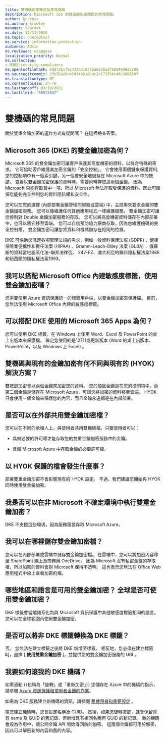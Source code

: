 ```yaml
---
title: 雙機碼加密概述及常見問題
description: Microsoft 365 的雙金鑰加密問題的常見問題。
author: kccross
ms.author: krowley
manager: laurawi
ms.date: 12/11/2020
ms.topic: conceptual
ms.service: information-protection
audience: Admin
ms.reviewer: esaggese
localization_priority: Normal
ms.collection:
- M365-security-compliance
ms.openlocfilehash: ed07361f8c433a318342ae3c8ad750549992c285
ms.sourcegitcommit: 27b2b2e5c41934b918cac2c171556c45e36661bf
ms.translationtype: MT
ms.contentlocale: zh-TW
ms.lasthandoff: 03/19/2021
ms.locfileid: "50922047"
---
```

# <a name="double-key-encryption-frequently-asked-questions"></a>雙機碼的常見問題

關於雙重金鑰加密的運作方式有疑問嗎？ 在這裡檢查答案。

## <a name="what-is-double-key-encryption-for-microsoft-365-dke"></a>Microsoft 365 (DKE) 的雙金鑰加密為何？

Microsoft 365 的雙金鑰加密可讓客戶保護其高度機密的資料，以符合特殊的需求。 它可協助客戶維護其加密金鑰的「完全控制」。 它會使用兩個鍵來保護資料;您的控制項中有一個索引鍵，另一個會安全地儲存在 Microsoft Azure 中的按鍵。 查看以雙金鑰加密保護的資料時，需要同時存取這兩個金鑰。 因為 Microsoft 只能存取其中一項，所以 Microsoft 無法存取受保護的資料，因此可確保您能夠完全控制您的資料隱私權和安全性。  

您可以在您的選擇 (內部部署金鑰管理伺服器或雲端) 中，主控用來要求金鑰的雙金鑰加密服務。 您可以像維護任何其他應用程式一樣維護服務。 雙金鑰加密可讓您控制對 Double 金鑰加密服務的存取。 您可以將高度機密資料儲存在內部部署中，也可以將它移至雲端。 您可以自信預防協力廠商存取，因為您維護機碼的完全控制權。 雙金鑰加密可讓您將資料和機碼儲存在相同的位置。

DKE 可協助您滿足各項管理法規的需求，例如一般資料保護法規 (GDPR) 、健康保險業便攜性和責任法案 (HIPAA) 、Gramm-Leach-Bliley 法案 (GLBA) ，俄羅斯的資料當地語系化法–聯邦法律否。 242-FZ、澳大利亞的聯邦隱私權法案1988和紐西蘭的隱私權法案1993。

## <a name="can-i-use-double-key-encryption-with-microsoft-office-built-in-sensitivity-labeling"></a>我可以搭配 Microsoft Office 內建敏感度標籤，使用雙金鑰加密嗎？

您需要使用 Azure 資訊保護統一的標籤用戶端，以雙金鑰加密來保護檔。 目前，您無法使用 Microsoft Office 內建的敏感度標籤。

## <a name="what-microsoft-365-apps-can-i-use-with-dke"></a>可以搭配 DKE 使用的 Microsoft 365 Apps 為何？

您可以使用 DKE 標籤，在 Windows 上使用 Word、Excel 及 PowerPoint 的桌上出版本來保護檔。 確定您使用的是12711或更新版本 (Word 的桌上出版本、PowerPoint，以及 Windows 上 Excel) 。

## <a name="how-is-double-key-encryption-different-from-the-existing-hold-your-own-key-hyok-solution"></a>雙機碼與現有的金鑰加密有何不同與現有的 (HYOK) 解決方案？

雙按鍵加密會以兩個金鑰來加密您的資料。 您的加密金鑰是在您的控制項中，而第二個金鑰是儲存在 Microsoft Azure，可讓您將加密的資料移至雲端。 HYOK 只會使用一個金鑰來保護您的內容，而且金鑰永遠都是在內部部署。  

## <a name="can-double-key-encrypted-documents-be-shared-externally"></a>是否可以在外部共用雙金鑰加密檔？

您可以在不同的承租人上，與使用者共用雙機碼檔，只要使用者可以：

- 具備必要的許可權才能存取您的雙重金鑰加密服務中的金鑰。

- 具備 Microsoft Azure 中存取金鑰的必要許可權。

## <a name="what-happens-to-documents-that-are-protected-with-hyok"></a>以 HYOK 保護的檔會發生什麼事？

部署雙重金鑰加密不會影響現有的 HYOK 設定。 不過，我們建議您開始與 HYOK 同時使用雙金鑰加密。

## <a name="can-i-run-double-key-encryption-in-my-non-microsoft-air-gapped-environment"></a>我是否可以在非 Microsoft 不確定環境中執行雙重金鑰加密？

DKE 不支援這些環境，因為服務需要存取 Microsoft Azure。

## <a name="where-can-i-store-double-key-encrypted-documents"></a>我可以在哪裡儲存雙金鑰加密檔？

您可以在內部部署或雲端中儲存雙金鑰加密檔。 在雲端中，您可以將加密內容移至 SharePoint 線上及商務用 OneDrive。 因為 Microsoft 沒有私密金鑰的存取權，所以加密的資料會對 Microsoft 保持不透明。 這也表示您無法在 Office Web 應用程式中線上查看加密的檔。

## <a name="what-regions-and-languages-is-double-key-encryption-available-in-is-double-key-encryption-available-worldwide"></a>哪些地區和語言是可用的雙金鑰加密？ 全球是否可使用雙金鑰加密？

DKE 標籤會當地語系化為與 Microsoft 資訊保護中其他敏感度標籤相同的語言。 您可以在全球範圍內使用雙金鑰加密。

## <a name="can-i-convert-a-non-dke-label-to-a-dke-label"></a>是否可以將非 DKE 標籤轉換為 DKE 標籤？

否。 您無法在建立標籤之後將 DKE 新增至標籤。 相反地，您必須在建立標籤時，選擇 [ **使用雙重金鑰加密** ]，並提供您的雙金鑰加密服務的 URL。

## <a name="how-do-i-roll-my-dke-keys"></a>我要如何滾我的 DKE 機碼？

如需滾動 (（也稱為「旋轉」或「重新加密」）) 您儲存在 Azure 中的機碼的指示，請參閱 [Azure 資訊保護租使用者金鑰的作業](/azure/information-protection/operations-customer-managed-tenant-key)。

如需為 DKE 服務建立新機碼的資訊，請參閱 [租使用者和重要設定](double-key-encryption.md#tenant-and-key-settings) 。

當您建立機碼時，您會設定名稱及 GUID。 然後，如果您旋轉按鍵，就會保留具有 name 及 GUID 的舊記錄，但新增具有相同名稱但 GUID 的新記錄。 新的機碼會設為作用中，讓公開金鑰 API 開始傳回新的加密。 這兩個金鑰都可用於解密，因此可以解密新的內容和舊的內容。